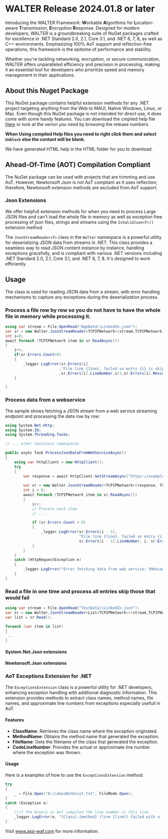 ﻿# WALTER Release 2024.01.8 or later

Introducing the WALTER Framework: **W**orkable **A**lgorithms for **L**ocation-aware **T**ransmission, **E**ncryption **R**esponse. 
Designed for modern developers, WALTER is a groundbreaking suite of NuGet packages crafted for excellence in .NET Standard 2.0, 2.1, Core 3.1, and .NET 6, 7, 8, as well as C++ environments. Emphasizing 100% AoT support and reflection-free operations, this framework is the epitome of performance and stability.

Whether you're tackling networking, encryption, or secure communication, WALTER offers unparalleled efficiency and precision in processing, making it an essential tool for developers who prioritize speed and memory management in their applications.

## About this Nuget Package
This NuGet package contains helpful extension methods for any .NET project targeting anything from the Web to MAUI, Native Windows, Linux, or Mac. Even though this NuGet package is not intended for direct use, it does come with some handy features.
You can download the cmpiled help file [Here](https://github.com/vesnx/WALTER/blob/main/Help/Walter/24.1.8/Walter.chm) or look at the verion you need by browsing the release numbers.

**When Using compiled Help files you need to right click them and select `Unblock` else the contant will be blank.**

We have generated HTML help in the HTML folder for you to download. 

## Ahead-Of-Time (AOT) Compilation Compliant
The NuGet package can be used with projects that are trimming and use AoT. However, Newtonsoft Json is not AoT compliant as it uses reflection; therefore, Newtonsoft extension methods are excluded from AoT support.


### Json Extensions
We offer helpfull extension methods for when you need to process Large JSON files and can't load the whole file in memory as well as exception free processing of json files, strings and streams using the `IsValidJson<T>()` extension method

The `JsonStreamReader<T>` class in the `Walter` namespace is a powerful utility for deserializing JSON data from streams in .NET. 
This class provides a seamless way to read JSON content instance by instance, handling exceptions gracefully, 
and is compliant with various .NET versions including .NET Standard 2.0, 2.1, Core 3.1, and .NET 6, 7, 8. It's 
designed to work efficiently.

## Usage

The class is used for reading JSON data from a stream, with error handling mechanisms to capture any exceptions during the deserialization process.
### Process a file row by row so you do not have to have the whole file in memory while processing it.
```c#
using var stream = File.OpenRead("AppData\\LinkedIn.json");
var sr = new Walter.JsonStreamReader<TCPIPNetwork>(stream,TCPIPNetworkJsonContext.Default.TCPIPNetwork);
int i=0;
await foreach (TCPIPNetwork item in sr.ReadAsync())
{
    i++;
    if(sr.Errors.Count>0)
    {
        _logger.LogError(sr.Errors[i]
                        ,"File line {line}, failed so entry {i} is skipped as it failed due to {error}"
                        ,sr.Errors[i].LineNumber,i+1,sr.Errors[i].Message);
    }

}
```

### Process data from a webservice
The sample shows fetching a JSON stream from a web service streaming endpoint and processing the data row by row:
```c#
using System.Net.Http;
using System.IO;
using System.Threading.Tasks;

// ... other necessary namespaces

public async Task ProcessJsonDataFromWebServiceAsync()
{
    using var httpClient = new HttpClient();
    try
    {
        var response = await httpClient.GetStreamAsync("https://example.com/api/datastream");
        
        var sr = new Walter.JsonStreamReader<TCPIPNetwork>(response, TCPIPNetworkJsonContext.Default.TCPIPNetwork);
        int i = 0;
        await foreach (TCPIPNetwork item in sr.ReadAsync())
        {
            i++;
            // Process each item
            // ...

            if (sr.Errors.Count > 0)
            {
                _logger.LogError(sr.Errors[i - 1],
                                 "File line {line}, failed so entry {i} is skipped as it failed due to {error}",
                                 sr.Errors[i - 1].LineNumber, i, sr.Errors[i - 1].Message);
            }
        }
    }
    catch (HttpRequestException e)
    {
        _logger.LogError("Error fetching data from web service: {Message}", e.Message);
    }
}
```

### Read a file in one time and process all entries skip those that would fail

```c#
using var stream = File.OpenRead("TestData\\LinkedIn.json");
var sr = new Walter.JsonStreamReader<List<TCPIPNetwork>>(stream,TCPIPNetworkListJsonContext.Default.ListTCPIPNetwork);
var list = sr.Read();

foreach (var item in list)
{
 ...
}
```

#### System.Net.Json extensions

#### Newtonsoft.Json extensions



### AoT Exceptions Extension for .NET

The `ExceptionsExtension` class is a powerful utility for .NET developers, enhancing exception handling with additional diagnostic information. 
This extension provides methods to extract class names, method names, file names, and approximate line numbers from exceptions especially usefull in AoT. 

#### Features
- **ClassName**: Retrieves the class name where the exception originated.
- **MethodName**: Obtains the method name that generated the exception.
- **FileName**: Gets the filename of the class that generated the exception.
- **CodeLineNumber**: Provides the actual or approximate line number where the exception was thrown.

#### Usage

Here is a examples of how to use the `ExceptionsExtension` method:
```c#
try
{
    _ = File.Open("A:\\doesNotExist.txt", FileMode.Open);
}
catch (Exception e)
{
    //if the binary is AoT compiled the line number is this line
    _logger.LogError(e, "{Class}.{method} (line {line}) failed with a {exception}:{message}",e.ClassName(), e.MethodName(), e.CodeLineNumber(),e.GetType().Name,e.Message);
}

```



Visit www.asp-waf.com for more information.
			
